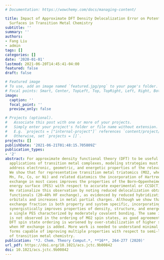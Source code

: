 ```yaml
---
# Documentation: https://wowchemy.com/docs/managing-content/

title: Impact of Approximate DFT Density Delocalization Error on Potential Energy
  Surfaces in Transition Metal Chemistry
subtitle: ''
summary: ''
authors:
- Fang Liu
- admin
tags: []
categories: []
date: '2020-01-01'
lastmod: 2021-06-20T14:45:41-04:00
featured: false
draft: false

# Featured image
# To use, add an image named `featured.jpg/png` to your page's folder.
# Focal points: Smart, Center, TopLeft, Top, TopRight, Left, Right, BottomLeft, Bottom, BottomRight.
image:
  caption: ''
  focal_point: ''
  preview_only: false

# Projects (optional).
#   Associate this post with one or more of your projects.
#   Simply enter your project's folder or file name without extension.
#   E.g. `projects = ["internal-project"]` references `content/project/deep-learning/index.md`.
#   Otherwise, set `projects = []`.
projects: []
publishDate: '2021-06-21T01:48:15.705809Z'
publication_types:
- '2'
abstract: For approximate density functional theory (DFT) to be useful in catalytic
  applications of transition metal complexes, modeling strategies must simultaneously
  address electronic, geometric, and energetic properties of the relevant species.
  We show that for representative transition metal triatomics (MO2, where M = Cr,
  Mn, Fe, Co, or Ni) and related diatomics the incorporation of Hartree–Fock (HF)
  exchange in most cases improves the properties of the Born–Oppenheimer potential
  energy surface (PES) with respect to accurate experimental or CCSD(T) references.
  We rationalize this observation by noting reduced delocalization obtained with hybrid
  functionals (20–40% HF exchange), as evidenced by reduced hybridization of non-bonding
  orbitals and increases in metal partial charges. Although we show that the optimal
  exchange fraction is both property and system specific, incorporating HF exchange
  synergistically improves properties of density, structure, and energetics within
  a single PES characterized by moderately covalent bonding. The same improvement
  is not observed in the ordering of MO2 spin states, as good agreement of semi-local
  DFT spin state ordering is worsened by over-stabilization of higher spin states
  when HF exchange is added. More work is needed to understand minimal functional
  forms capable of improving multiple properties with respect to semi-local DFT descriptions
  of transition metal chemistry.
publication: '*J. Chem. Theory Comput.*, **16**, 264-277 (2020)'
url_pdf: https://doi.org/10.1021/acs.jctc.9b00842
doi: 10.1021/acs.jctc.9b00842
---
```

